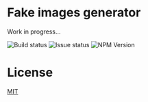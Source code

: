 Fake images generator
=====================

Work in progress...

  ![Build status](https://img.shields.io/circleci/project/dptole/fakeimg.svg)
  ![Issue status](https://img.shields.io/github/issues-raw/dptole/fakeimg.svg)
  ![NPM Version](https://img.shields.io/npm/v/fakeimg.svg)

License
=======

  [MIT](LICENSE)

